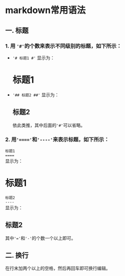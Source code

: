 # markdown常用语法  
## 一. 标题  
### 1. 用 `'#'`的个数来表示不同级别的标题，如下所示：  
* `'# 标题1 #'` 显示为：
  # 标题1 #
* `'## 标题2 ##'` 显示为：  
  ## 标题2 ## 
  依此类推，其中后面的`'#'`可以省略。
### 2. 用`'===='`和`'----'`来表示标题，如下所示：  
  `标题1`   
  `====`  
  显示为： 
  
  标题1
  ====  
  `标题2`  
  `----`  
 显示为：
 
  标题2
  ----  
  其中`'='`和`'-'`的个数一个以上即可。
## 二. 换行
在行末加两个以上的空格，然后再回车即可换行编辑。  
